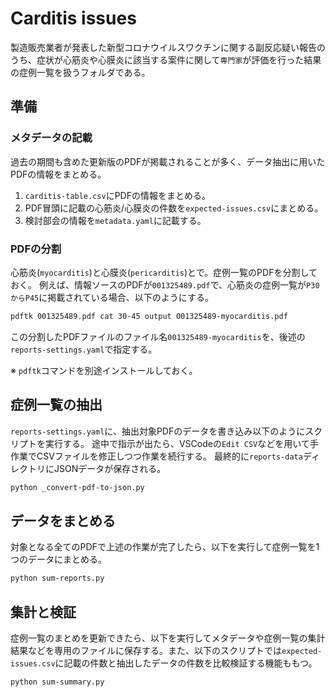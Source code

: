 # Carditis issues

製造販売業者が発表した新型コロナウイルスワクチンに関する副反応疑い報告のうち、症状が心筋炎や心膜炎に該当する案件に関して`専門家`が評価を行った結果の症例一覧を扱うフォルダである。

## 準備

### メタデータの記載

過去の期間も含めた更新版のPDFが掲載されることが多く、データ抽出に用いたPDFの情報をまとめる。

1. `carditis-table.csv`にPDFの情報をまとめる。
1. PDF冒頭に記載の心筋炎/心膜炎の件数を`expected-issues.csv`にまとめる。
1. 検討部会の情報を`metadata.yaml`に記載する。

### PDFの分割

心筋炎(`myocarditis`)と心膜炎(`pericarditis`)とで。症例一覧のPDFを分割しておく。
例えば、情報ソースのPDFが`001325489.pdf`で、心筋炎の症例一覧が`P30からP45`に掲載されている場合、以下のようにする。

```sh
pdftk 001325489.pdf cat 30-45 output 001325489-myocarditis.pdf
```

この分割したPDFファイルのファイル名`001325489-myocarditis`を、後述の`reports-settings.yaml`で指定する。

※ `pdftk`コマンドを別途インストールしておく。

## 症例一覧の抽出

`reports-settings.yaml`に、抽出対象PDFのデータを書き込み以下のようにスクリプトを実行する。
途中で指示が出たら、VSCodeの`Edit CSV`などを用いて手作業でCSVファイルを修正しつつ作業を続行する。
最終的に`reports-data`ディレクトリにJSONデータが保存される。

```sh
python _convert-pdf-to-json.py
```

## データをまとめる

対象となる全てのPDFで上述の作業が完了したら、以下を実行して症例一覧を1つのデータにまとめる。

```sh
python sum-reports.py
```

## 集計と検証

症例一覧のまとめを更新できたら、以下を実行してメタデータや症例一覧の集計結果などを専用のファイルに保存する。また、以下のスクリプトでは`expected-issues.csv`に記載の件数と抽出したデータの件数を比較検証する機能ももつ。

```sh
python sum-summary.py
```
